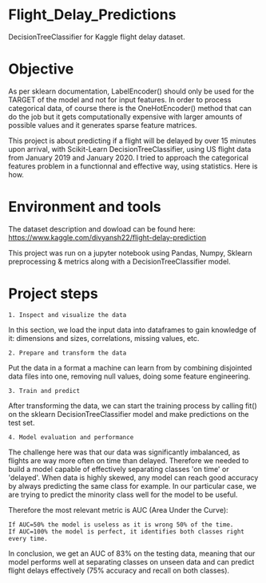 # Flight_Delay_Predictions
DecisionTreeClassifier for Kaggle flight delay dataset.

# Objective

As per sklearn documentation, LabelEncoder() should only be used for the TARGET of the model and not for input features. In order to process categorical data, of course there is the OneHotEncoder() method that can do the job but it gets computationally expensive with larger amounts of possible values and it generates sparse feature matrices.

This project is about predicting if a flight will be delayed by over 15 minutes upon arrival, with Scikit-Learn DecisionTreeClassifier, using US flight data from January 2019 and January 2020. I tried to approach the categorical features problem in a functionnal and effective way, using statistics. Here is how.

# Environment and tools

The dataset description and dowload can be found here:
https://www.kaggle.com/divyansh22/flight-delay-prediction

This project was run on a jupyter notebook using Pandas, Numpy, Sklearn preprocessing & metrics along with a DecisionTreeClassifier model.

# Project steps

	1. Inspect and visualize the data

In this section, we load the input data into dataframes to gain knowledge of it: dimensions and sizes, correlations, missing values, etc.

	2. Prepare and transform the data

Put the data in a format a machine can learn from by combining disjointed data files into one, removing null values, doing some feature engineering.

	3. Train and predict

After transforming the data, we can start the training process by calling fit() on the sklearn DecisionTreeClassifier model and make predictions on the test set.

	4. Model evaluation and performance

The challenge here was that our data was significantly imbalanced, as flights are way more often on time than delayed. Therefore we needed to build a model capable of effectively separating classes 'on time' or 'delayed'. When data is highly skewed, any model can reach good accuracy by always predicting the same class for example. In our particular case, we are trying to predict the minority class well for the model to be useful. 

Therefore the most relevant metric is AUC (Area Under the Curve):

    If AUC=50% the model is useless as it is wrong 50% of the time.
    If AUC=100% the model is perfect, it identifies both classes right every time.

In conclusion, we get an AUC of 83% on the testing data, meaning that our model performs well at separating classes on unseen data and can predict flight delays effectively (75% accuracy and recall on both classes).
